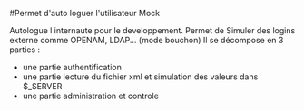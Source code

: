 #Permet d'auto loguer l'utilisateur Mock

Autologue l internaute pour le developpement. Permet de Simuler des logins
externe comme OPENAM, LDAP... (mode bouchon)
Il se décompose en 3 parties :
- une partie authentification
- une partie lecture du fichier xml et simulation des valeurs dans $_SERVER
- une partie administration et controle 
